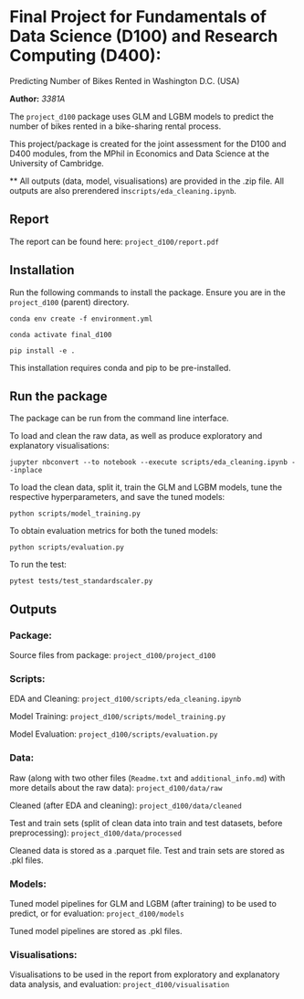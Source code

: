 # Final Project for Fundamentals of Data Science (D100) and Research Computing (D400):
Predicting Number of Bikes Rented in Washington D.C. (USA)

**Author:** *3381A*

The `project_d100` package uses GLM and LGBM models to predict the number of bikes rented in a bike-sharing rental process.

This project/package is created for the joint assessment for the D100 and D400 modules, from the MPhil in Economics and Data Science at the University of Cambridge.

** All outputs (data, model, visualisations) are provided in the .zip file. All outputs are also prerendered in`scripts/eda_cleaning.ipynb`.

## Report

The report can be found here: `project_d100/report.pdf`

## Installation

Run the following commands to install the package. Ensure you are in the `project_d100` (parent) directory.
```
conda env create -f environment.yml
```
```
conda activate final_d100
```
```
pip install -e .
```

This installation requires conda and pip to be pre-installed.

## Run the package

The package can be run from the command line interface.

To load and clean the raw data, as well as produce exploratory and explanatory visualisations:
```
jupyter nbconvert --to notebook --execute scripts/eda_cleaning.ipynb --inplace
```

To load the clean data, split it, train the GLM and LGBM models, tune the respective hyperparameters, and save the tuned models:
```
python scripts/model_training.py
```

To obtain evaluation metrics for both the tuned models:
```
python scripts/evaluation.py
```

To run the test:
```
pytest tests/test_standardscaler.py
```

## Outputs

### Package:
Source files from package: `project_d100/project_d100`

### Scripts:
EDA and Cleaning: `project_d100/scripts/eda_cleaning.ipynb`

Model Training: `project_d100/scripts/model_training.py`

Model Evaluation: `project_d100/scripts/evaluation.py`


### Data:
Raw (along with two other files (`Readme.txt` and `additional_info.md`) with more details about the raw data): `project_d100/data/raw`

Cleaned (after EDA and cleaning): `project_d100/data/cleaned`

Test and train sets (split of clean data into train and test datasets, before preprocessing): `project_d100/data/processed`

Cleaned data is stored as a .parquet file.
Test and train sets are stored as .pkl files.

### Models:
Tuned model pipelines for GLM and LGBM (after training) to be used to predict, or for evaluation: `project_d100/models`

Tuned model pipelines are stored as .pkl files.


### Visualisations:
Visualisations to be used in the report from exploratory and explanatory data analysis, and evaluation: `project_d100/visualisation`
